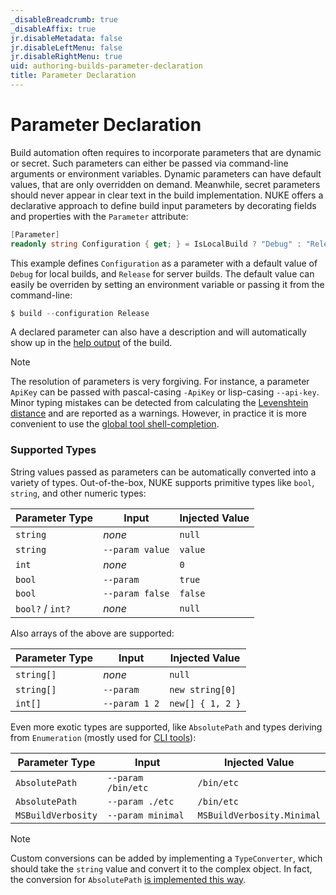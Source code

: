 ```yaml
---
_disableBreadcrumb: true
_disableAffix: true
jr.disableMetadata: false
jr.disableLeftMenu: false
jr.disableRightMenu: true
uid: authoring-builds-parameter-declaration
title: Parameter Declaration
---
```


# Parameter Declaration

Build automation often requires to incorporate parameters that are dynamic or secret. Such parameters can either be passed via command-line arguments or environment variables. Dynamic parameters can have default values, that are only overridden on demand. Meanwhile, secret parameters should never appear in clear text in the build implementation. NUKE offers a declarative approach to define build input parameters by decorating fields and properties with the `Parameter` attribute:

```c#
[Parameter]
readonly string Configuration { get; } = IsLocalBuild ? "Debug" : "Release";
```

This example defines `Configuration` as a parameter with a default value of `Debug` for local builds, and `Release` for server builds. The default value can easily be overriden by setting an environment variable or passing it from the command-line:

```powershell
$ build --configuration Release
```

A declared parameter can also have a description and will automatically show up in the [help output](../running-builds/fundamentals.md#help) of the build.

> [!Note]
> The resolution of parameters is very forgiving. For instance, a parameter `ApiKey` can be passed with pascal-casing `-ApiKey` or lisp-casing `--api-key`. Minor typing mistakes can be detected from calculating the [Levenshtein distance](https://en.wikipedia.org/wiki/Levenshtein_distance) and are reported as a warnings. However, in practice it is more convenient to use the [global tool shell-completion](../running-builds/global-tool.md).

### Supported Types

String values passed as parameters can be automatically converted into a variety of types. Out-of-the-box, NUKE supports primitive types like `bool`, `string`, and other numeric types:

| Parameter Type | Input | Injected Value |
| --- | --- | --- |
| `string` | _none_ | `null` |
| `string` | `--param value` | `value` |
| `int` | _none_ | `0` |
| `bool` | `--param` | `true` |
| `bool` | `--param false` | `false` |
| `bool?` / `int?` | _none_ | `null` |

Also arrays of the above are supported:

| Parameter Type | Input | Injected Value |
| --- | --- | --- |
| `string[]` | _none_ | `null` |
| `string[]` | `--param` | `new string[0]` |
| `int[]` | `--param 1 2` | `new[] { 1, 2 }` |

Even more exotic types are supported, like `AbsolutePath` and types deriving from `Enumeration` (mostly used for [CLI tools](cli-tools.md)):

| Parameter Type | Input | Injected Value |
| --- | --- | --- |
| `AbsolutePath` | `--param /bin/etc` | `/bin/etc` |
| `AbsolutePath` | `--param ./etc` | `/bin/etc` |
| `MSBuildVerbosity` | `--param minimal` | `MSBuildVerbosity.Minimal` |

> [!Note]
> Custom conversions can be added by implementing a `TypeConverter`, which should take the `string` value and convert it to the complex object. In fact, the conversion for  `AbsolutePath` [is implemented this way](https://github.com/nuke-build/nuke/blob/0.12.0/source/Nuke.Common/IO/PathConstruction.cs#L319-L340).

